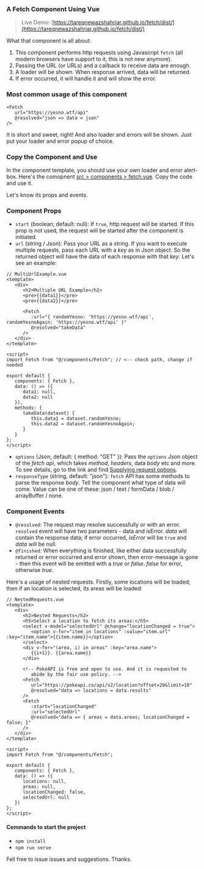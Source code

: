 ### A Fetch Component Using Vue

> Live Demo: [https://tareqnewazshahriar.github.io/fetch/dist/](https://tareqnewazshahriar.github.io/fetch/dist/)

What that component is all about:
1. This component performs http requests using Javascript `fetch` (all modern browsers have support to it, this is not new anymore).
2. Passing the URL (or URLs) and a callback to receive data are enough.
3. A loader will be shown. When response arrived, data will be returned.
4. If error occurred, it will handle it and will show the error.


### Most common usage of this component
```vue
<Fetch
   url="https://yesno.wtf/api"
   @resolved="json => data = json"
/>
```
It is short and sweet, right! And also loader and errors will be shown. Just put your loader and error popup of choice.

### Copy the Component and Use
In the component template, you should use your own loader and error alert-box.
Here's the comopnent [src > components > fetch.vue](https://raw.githubusercontent.com/TareqNewazShahriar/a-fetch-component-using-vue/master/src/components/Fetch.vue). Copy the code and use it.

Let's know its props and events.

### Component Props
* `start` (boolean; default: null): If `true`, http request will be started. If this prop is not used, the request will be started after the component is initiated.
* `url` (string / Json): Pass your URL as a string. If you want to execute multiple requests, pass each URL with a _key_ as in Json object. So the returned object will have the data of each response with that _key_. Let's see an example:

```vuejs
// MultiUrlExample.vue
<template>
   <div>
      <h2>Multiple URL Example</h2>
      <pre>{{data1}}</pre>
      <pre>{{data2}}</pre>

      <Fetch
         :url="{ randomYesno: 'https://yesno.wtf/api', randomYesnoAgain: 'https://yesno.wtf/api' }"
         @resolved="takeData"
      />
   </div>
</template>

<script>
import Fetch from "@/components/Fetch"; // <-- check path, change if needed

export default {
   components: { Fetch },
   data: () => ({
      data1: null,
      data2: null
   }),
   methods: {
      takeData(dataset) {
         this.data1 = dataset.randomYesno;
         this.data2 = dataset.randomYesnoAgain;
      }
   }
};
</script>
```

* `options` (Json, default: { method: "GET" }): Pass the `options` Json object of the _fetch api_, which takes _method_, _headers_, data _body_ etc and more. To see details, go to the link and find [Supplying request options](https://developer.mozilla.org/en-US/docs/Web/API/Fetch_API/Using_Fetch).
* `responseType` (string, default: "json"): `fetch` API has some methods to parse the response _body_. Tell the component what type of data will come. Value can be one of these: json / text / formData / blob / arrayBuffer / none.

### Component Events
* `@resolved`: The request may resolve successfully or with an error. `resolved` event will have two parameters - data and isError. _data_ will contain the response data; if error occurred, _isError_ will be `true` and _data_ will be null.
* `@finished`: When everything is finished, like either data successfully returned or error occurred and error shown, then error-message is gone - then this event will be emitted with a _true_ or _false_. _false_ for error, otherwise _true_.

Here's a usage of nested requests. Firstly, some locations will be loaded; then if an location is selected, its areas will be loaded:

```vue
// NestedRequests.vue
<template>
   <div>
      <h2>Nested Requests</h2>
      <h5>Select a location to fetch its areas:</h5>
      <select v-model="selectedUrl" @change="locationChanged = true">
         <option v-for="item in locations" :value="item.url" :key="item.name">{{item.name}}</option>
      </select>
      <div v-for="(area, i) in areas" :key="area.name">
         {{i+1}}. {{area.name}}
      </div>

      <!-- PokéAPI is free and open to use. And it is requested to
         abide by the fair use policy. -->
      <Fetch
         url="https://pokeapi.co/api/v2/location?offset=20&limit=10"
         @resolved="data => locations = data.results"
      />
      <Fetch
         :start="locationChanged"
         :url="selectedUrl"
         @resolved="data => { areas = data.areas; locationChanged = false; }"
      />
   </div>
</template>

<script>
import Fetch from "@/components/Fetch";

export default {
   components: { Fetch },
   data: () => ({
      locations: null,
      areas: null,
      locationChanged: false,
      selectedUrl: null
   })
};
</script>
```

#### Commands to start the project
* `npm install`
* `npm run serve`


Fell free to issue issues and suggestions. Thanks.
